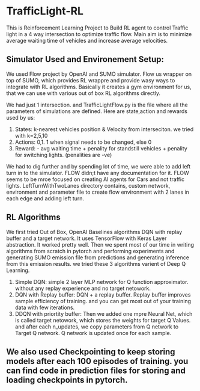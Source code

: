 # TrafficLight-RL

This is Reinforcement Learning Project to Build RL agent to control Traffic light in a 4 way intersection to optimize traffic flow. Main aim is to minimize average waiting time of vehicles and increase average velocities.

## Simulator Used and Environement Setup:

We used Flow project by OpenAI and SUMO simulator. Flow us wrapper on top of SUMO, which provides RL wrappre and provide wasy ways to integrate with RL algorithms. Basically it creates a gym environment for us, that we can use with various out of box RL algorithms directly.

We had just 1 intersection. and TrafficLightFlow.py is the file where all the parameters of simulations are defined. Here are state,action and rewards used by us:
1. States: k-nearest vehicles position & Velocity from interseciton. we tried with k=2,5,10
2. Actions: 0,1. 1 when signal needs to be changed, else 0
3. Reward: - avg waiting time + penality for standstill vehicles + penality for switching lights. (penalities are -ve)

We had to dig further and by spending lot of time, we were able to add left turn in to the simulator. FLOW didn;t have any documentation for it. FLOW seems to be mroe focused on creating AI agents for Cars and not traffic lights. LeftTurnWithTwoLanes directory contains, custom network, environment and parameter file to create flow environment with 2 lanes in each edge and adding left turn. 

## RL Algorithms
We first tried Out of Box, OpenAI Baselines algorithms DQN with replay buffer and a target network. It uses TensorFlow with Keras Layer abstraction. It worked pretty well. Then we spent most of our time in writing algorithms from scratch in pytorch and performing experiments and generating SUMO emission file from predictions and generating inference from this emission results. we tried these 3 algorithms varient of Deep Q Learning.

1. Simple DQN: simple 2 layer MLP network for Q function approximator. without any replay experience and no target netowork.
2. DQN with Replay buffer: DQN + a replay buffer. Replay buffer improves sample efficiency of training. and you can get most out of your training data with few iterations.
3. DDQN with priortity buffer: Then we added one mpre Neural Net, which is called target netowork, which stores the weights for target Q Values. and after each n_updates, we copy parameters from Q network to Target Q network. Q network is updated once for each sample.


## We also used Checkpointing to keep storing models after each 100 episodes of training. you can find code in prediction files for storing and loading checkpoints in pytorch.
